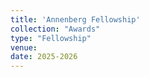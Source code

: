 ```yaml
---
title: 'Annenberg Fellowship'
collection: "Awards"
type: "Fellowship"
venue: 
date: 2025-2026
---
```


